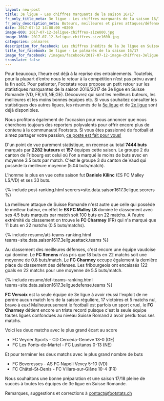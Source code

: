 ```yaml
---
layout: new-post
title: 3e ligue - Les chiffres marquants de la saison 16/17
fr_only_title_meta: 3e ligue - Les chiffres marquants de la saison 16/17
fr_only_description_meta: Buteurs, meilleures et pires attaques/défenses, les matchs spéctaculaires - les chiffres inédits de la 3e ligue en Suisse romande
date: 2017-07-12 14:00:00 +0200
image-800: 2017-07-12-3eligue-chiffres-size800.jpg
image-1600: 2017-07-12-3eligue-chiffres-size1600.jpg
categories: palmares
description_for_facebook: Les chiffres inédits de la 3e ligue en Suisse romande
title_for_facebook: 3e ligue - Le palmarès de la saison 16/17
image_for_facebook: /images/facebook/2017-07-12-image-chiffres-3eligue-facebook.png
translate: false
---
```

Pour beaucoup, l’heure est déjà à la reprise des entraînements. Toutefois, pour la plupart d’entre nous le retour à la compétition n’est pas prévu avant la fin août. Pour patienter, Footstats vous propose un petit retour sur les statistiques marquantes de la saison 2016/2017 de 3e ligue en Suisse Romande (VD, FR,VS,NE,GE). Découvrez qui sont les meilleurs buteurs, les meilleures et les moins bonnes équipes etc. Si vous souhaitez consulter les statistiques des autres ligues, les résumés de la [5e ligue](/palmares/2017/06/20/chiffres-5e-ligue-16-17) et de [2e ligue](/palmares/2017/07/02/chiffres-2e-ligue-16-17.html) sont déjà disponibles.

Nous profitons également de l’occasion pour vous annoncer que nous cherchons toujours des reporters polyvalents pour offrir encore plus de contenu à la communauté Footstats. Si vous êtes passionné de football et aimez partager votre passion, [ce poste est fait pour vous!](/jobs)

D'un point de vue purement statistique, on recense au total __7444 buts__ marqués par __2282 buteurs__  et __157__ équipes cette saison. Le groupe 2 du canton de Fribourg est celui où l'on a marqué le moins de buts avec en moyenne 3.5 buts par match. C'est le groupe 3 du canton de Vaud qui possède la meilleure moyenne (5.04 buts/match).

L'homme le plus en vue cette saison fut __Daniele Kilinc__ (ES FC Malley LS/VD) et ses 33 buts.

{% include post-ranking.html scorers=site.data.saison1617.3eligue.scorers %}

La meilleure attaque de Suisse Romande n'est autre que celle qui possède le meilleur buteur, en effet le __ES FC Malley LS__ domine le classement avec ses 4.5 buts marqués par match soit 100 buts en 22 matchs. A l'autre extrémité du classement on trouve le __FC Charmey__ (FR) qui n'a marqué que 11 buts en 22 matchs (0.5 buts/matchs).

{% include resume/att-teams-ranking.html teams=site.data.saison1617.3eligueattack.teams %}

Au classement des meilleures défenses, c'est encore une équipe vaudoise qui domine. Le __FC Renens__ n'as pris que 18 buts en 22 matchs soit une moyenne de 0.8 buts/match. Le __FC Charmey__ occupe également la dernière place du classement des défenses. Les fribourgeois ont encaissés 122 goals en 22 matchs pour une moyenne de 5.5 buts/match.

{% include resume/def-teams-ranking.html teams=site.data.saison1617.3eliguedefense.teams %}

__FC Versoix__ est la seule équipe de 3e ligue à avoir réussi l'exploit de ne perdre aucun match lors de la saison régulière, 17 victoires et 5 matchs nul, bravo à eux! Malheureusement le football est parfois un sport cruel, le __FC Charmey__ détient encore un triste record puisque c'est la seule équipe toutes ligues confondues au niveau Suisse Romand à avoir perdu tous ses matchs.

Voici les deux matchs avec le plus grand écart au score

* FC Veyrier Sports - CD Cerceda-Genève 13-0 (GE)
* FC Les Ponts-de-Martel - FC Lusitanos 0-13 (NE)

Et pour terminer les deux matchs avec le plus grand nombre de buts

* FC Boveresses - AS FC Napoli Vevey 5-10 (VD)
* FC Châtel-St-Denis - FC Villars-sur-Glâne 10-4 (FR)

Nous souhaitons une bonne préparation et une saison 17/18 pleine de succès à toutes les équipes de 3e ligue en Suisse Romande.

Remarques, suggestions et corrections à [contact@footstats.ch](mailto:contact@footstats.ch)